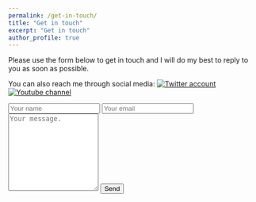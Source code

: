 ```yaml
---
permalink: /get-in-touch/
title: "Get in touch"
excerpt: "Get in touch"
author_profile: true
---
```


Please use the form below to get in touch and I will do my best to reply to you as soon as possible.

You can also reach me through social media: <a href="https://twitter.com/m_terziev"><img alt="Twitter account" src="https://img.shields.io/twitter/url?style=social&url=https%3A%2F%2Ftwitter.com%2Fm_terziev"></a> <a href="https://www.youtube.com/channel/UCPH-4CNVrmbyaMG7hArKsXw"><img alt="Youtube channel" src="https://img.shields.io/youtube/channel/views/UCPH-4CNVrmbyaMG7hArKsXw?style=social" href="https://www.youtube.com/channel/UCPH-4CNVrmbyaMG7hArKsXw"></a>


<form method="POST" action="https://formsubmit.co/e2c7c392178a3b202e2eea1773e9695f" enctype="multipart/form-data">
    <input type="email" name="email" placeholder="Your name">
    <input type="email" name="email" placeholder="Your email">
    <textarea name="message" placeholder="Your message." rows="10"></textarea>
    <input type="hidden" name="_next" value="https://scottish-solitary-waves.github.io/thank-you">
    <button type="submit">Send</button>
</form>
